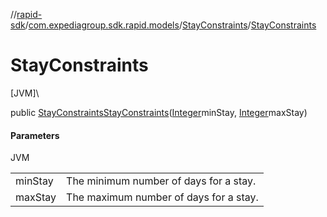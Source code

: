 //[rapid-sdk](../../../index.md)/[com.expediagroup.sdk.rapid.models](../index.md)/[StayConstraints](index.md)/[StayConstraints](-stay-constraints.md)

# StayConstraints

[JVM]\

public [StayConstraints](index.md)[StayConstraints](-stay-constraints.md)([Integer](https://docs.oracle.com/javase/8/docs/api/java/lang/Integer.html)minStay, [Integer](https://docs.oracle.com/javase/8/docs/api/java/lang/Integer.html)maxStay)

#### Parameters

JVM

| | |
|---|---|
| minStay | The minimum number of days for a stay. |
| maxStay | The maximum number of days for a stay. |
